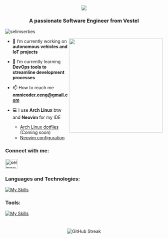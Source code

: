<h1 align="center">
    <img src="https://readme-typing-svg.herokuapp.com/?font=Righteous&color=00A450&size=35&center=true&vCenter=true&width=500&height=70&duration=4000&lines=Hi+There!;+I%27m+Selim+Serbes!;" />
</h1>

<h3 align="center">A passionate Software Engineer from Vestel</h3>
<p align="left"> <img src="https://komarev.com/ghpvc/?username=selimserbes&label=Profile%20views&color=0e75b6&style=flat" alt="selimserbes" /> </p>
<img src="https://media.giphy.com/media/v1.Y2lkPTc5MGI3NjExdWtkcWU1YmpnbXVsMWxlNTJoanZ4NzBjaHhxYTFqa2dtNnZnNnBseSZlcD12MV9pbnRlcm5hbF9naWZfYnlfaWQmY3Q9Zw/2IudUHdI075HL02Pkk/giphy.gif" width="300px" align="right" alt="">

- 🔭 I’m currently working on **autonomous vehicles and IoT projects**

- 🌱 I’m currently learning **DevOps tools to streamline development processes**

- 📫 How to reach me **omnicoder.ceng@gmail.com**

- 💻 I use **Arch Linux** btw and **Neovim** for my IDE
  * <a href="#">Arch Linux dotfiles</a> (Coming soon)
  * [Neovim configuration](https://github.com/selimserbes/nvim)

<h3 align="left">Connect with me:</h3>
<p align="left">
<a href="https://linkedin.com/in/selimserbes" target="blank"><img align="center" src="https://raw.githubusercontent.com/rahuldkjain/github-profile-readme-generator/master/src/images/icons/Social/linked-in-alt.svg" alt="selimserbes" height="30" width="40" /></a>
</p>

<h3 align="left">Languages and Technologies:</h3>

[![My Skills](https://skillicons.dev/icons?i=go,rust,py,nextjs,postgres,electron,react,ts,js,html,css,tailwind,qt,lua,wasm&perline=18)](https://skillicons.dev)

<h3 align="left">Tools:</h3>

[![My Skills](https://skillicons.dev/icons?i=aws,docker,kubernetes,jenkins,linux,arch,neovim,bash,powershell,github,git,postman,notion,obsidian,raspberrypi&perline=18)](https://skillicons.dev)

<h1></h1>
<p align="center">
  <img src="https://nirzak-streak-stats.vercel.app?user=selimserbes&theme=vue-dark&hide_border=true" alt="GitHub Streak">
</p>
